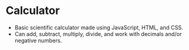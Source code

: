 # Calculator
* Basic scientific calculator made using JavaScript, HTML, and CSS.
* Can add, subtract, multiply, divide, and work with decimals and/or negative numbers.
